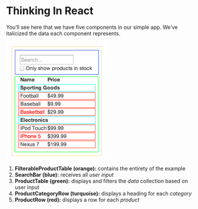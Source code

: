 # Thinking In React

You’ll see here that we have five components in our simple app. We’ve italicized the data each component represents.

![Application Architecture](https://github.com/jayand017/react/blob/master/FilterableProductTable/thinking-in-react-components.png)

1. **FilterableProductTable (orange):** contains the entirety of the example
2. **SearchBar (blue):** receives all *user input*
3. **ProductTable (green):** displays and filters the *data* collection based on user input
4. **ProductCategoryRow (turquoise):** displays a heading for each *category*
5. **ProductRow (red):** displays a row for each *product*
